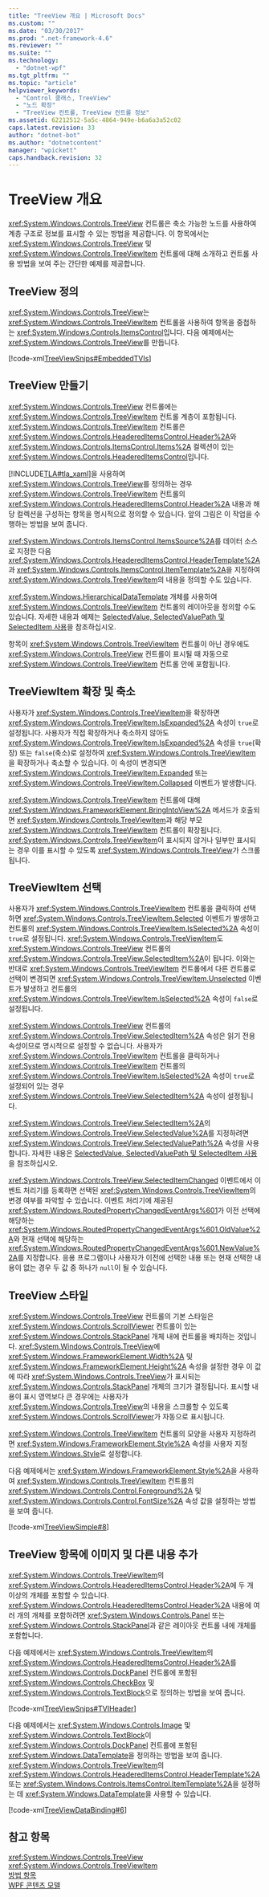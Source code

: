 ```yaml
---
title: "TreeView 개요 | Microsoft Docs"
ms.custom: ""
ms.date: "03/30/2017"
ms.prod: ".net-framework-4.6"
ms.reviewer: ""
ms.suite: ""
ms.technology: 
  - "dotnet-wpf"
ms.tgt_pltfrm: ""
ms.topic: "article"
helpviewer_keywords: 
  - "Control 클래스, TreeView"
  - "노드 확장"
  - "TreeView 컨트롤, TreeView 컨트롤 정보"
ms.assetid: 62212512-5a5c-4864-949e-b6a6a3a52c02
caps.latest.revision: 33
author: "dotnet-bot"
ms.author: "dotnetcontent"
manager: "wpickett"
caps.handback.revision: 32
---
```

# TreeView 개요
<xref:System.Windows.Controls.TreeView> 컨트롤은 축소 가능한 노드를 사용하여 계층 구조로 정보를 표시할 수 있는 방법을 제공합니다.  이 항목에서는 <xref:System.Windows.Controls.TreeView> 및 <xref:System.Windows.Controls.TreeViewItem> 컨트롤에 대해 소개하고 컨트롤 사용 방법을 보여 주는 간단한 예제를 제공합니다.  
  
   
  
<a name="Simple_TreeView_Control"></a>   
## TreeView 정의  
 <xref:System.Windows.Controls.TreeView>는 <xref:System.Windows.Controls.TreeViewItem> 컨트롤을 사용하여 항목을 중첩하는 <xref:System.Windows.Controls.ItemsControl>입니다.  다음 예제에서는 <xref:System.Windows.Controls.TreeView>를 만듭니다.  
  
 [!code-xml[TreeViewSnips#EmbeddedTVIs](../../../../samples/snippets/csharp/VS_Snippets_Wpf/TreeViewSnips/CSharp/Window1.xaml#embeddedtvis)]  
  
<a name="Creating_a_TreeView"></a>   
## TreeView 만들기  
 <xref:System.Windows.Controls.TreeView> 컨트롤에는 <xref:System.Windows.Controls.TreeViewItem> 컨트롤 계층이 포함됩니다.  <xref:System.Windows.Controls.TreeViewItem> 컨트롤은 <xref:System.Windows.Controls.HeaderedItemsControl.Header%2A>와 <xref:System.Windows.Controls.ItemsControl.Items%2A> 컬렉션이 있는 <xref:System.Windows.Controls.HeaderedItemsControl>입니다.  
  
 [!INCLUDE[TLA#tla_xaml](../../../../includes/tlasharptla-xaml-md.md)]을 사용하여 <xref:System.Windows.Controls.TreeView>를 정의하는 경우 <xref:System.Windows.Controls.TreeViewItem> 컨트롤의 <xref:System.Windows.Controls.HeaderedItemsControl.Header%2A> 내용과 해당 컬렉션을 구성하는 항목을 명시적으로 정의할 수 있습니다.  앞의 그림은 이 작업을 수행하는 방법을 보여 줍니다.  
  
 <xref:System.Windows.Controls.ItemsControl.ItemsSource%2A>를 데이터 소스로 지정한 다음 <xref:System.Windows.Controls.HeaderedItemsControl.HeaderTemplate%2A>과 <xref:System.Windows.Controls.ItemsControl.ItemTemplate%2A>을 지정하여 <xref:System.Windows.Controls.TreeViewItem>의 내용을 정의할 수도 있습니다.  
  
 <xref:System.Windows.HierarchicalDataTemplate> 개체를 사용하여 <xref:System.Windows.Controls.TreeViewItem> 컨트롤의 레이아웃을 정의할 수도 있습니다.  자세한 내용과 예제는 [SelectedValue, SelectedValuePath 및 SelectedItem 사용](../../../../docs/framework/wpf/controls/how-to-use-selectedvalue-selectedvaluepath-and-selecteditem.md)을 참조하십시오.  
  
 항목이 <xref:System.Windows.Controls.TreeViewItem> 컨트롤이 아닌 경우에도 <xref:System.Windows.Controls.TreeView> 컨트롤이 표시될 때 자동으로 <xref:System.Windows.Controls.TreeViewItem> 컨트롤 안에 포함됩니다.  
  
<a name="Expanding_and_Collapsing_a_TreeViewItem"></a>   
## TreeViewItem 확장 및 축소  
 사용자가 <xref:System.Windows.Controls.TreeViewItem>을 확장하면 <xref:System.Windows.Controls.TreeViewItem.IsExpanded%2A> 속성이 `true`로 설정됩니다.  사용자가 직접 확장하거나 축소하지 않아도 <xref:System.Windows.Controls.TreeViewItem.IsExpanded%2A> 속성을 `true`\(확장\) 또는 `false`\(축소\)로 설정하여 <xref:System.Windows.Controls.TreeViewItem>을 확장하거나 축소할 수 있습니다.  이 속성이 변경되면 <xref:System.Windows.Controls.TreeViewItem.Expanded> 또는 <xref:System.Windows.Controls.TreeViewItem.Collapsed> 이벤트가 발생합니다.  
  
 <xref:System.Windows.Controls.TreeViewItem> 컨트롤에 대해 <xref:System.Windows.FrameworkElement.BringIntoView%2A> 메서드가 호출되면 <xref:System.Windows.Controls.TreeViewItem>과 해당 부모 <xref:System.Windows.Controls.TreeViewItem> 컨트롤이 확장됩니다.  <xref:System.Windows.Controls.TreeViewItem>이 표시되지 않거나 일부만 표시되는 경우 이를 표시할 수 있도록 <xref:System.Windows.Controls.TreeView>가 스크롤됩니다.  
  
<a name="TreeViewItem_Selection"></a>   
## TreeViewItem 선택  
 사용자가 <xref:System.Windows.Controls.TreeViewItem> 컨트롤을 클릭하여 선택하면 <xref:System.Windows.Controls.TreeViewItem.Selected> 이벤트가 발생하고 컨트롤의 <xref:System.Windows.Controls.TreeViewItem.IsSelected%2A> 속성이 `true`로 설정됩니다.  <xref:System.Windows.Controls.TreeViewItem>도 <xref:System.Windows.Controls.TreeView> 컨트롤의 <xref:System.Windows.Controls.TreeView.SelectedItem%2A>이 됩니다.  이와는 반대로 <xref:System.Windows.Controls.TreeViewItem> 컨트롤에서 다른 컨트롤로 선택이 변경되면 <xref:System.Windows.Controls.TreeViewItem.Unselected> 이벤트가 발생하고 컨트롤의 <xref:System.Windows.Controls.TreeViewItem.IsSelected%2A> 속성이 `false`로 설정됩니다.  
  
 <xref:System.Windows.Controls.TreeView> 컨트롤의 <xref:System.Windows.Controls.TreeView.SelectedItem%2A> 속성은 읽기 전용 속성이므로 명시적으로 설정할 수 없습니다.  사용자가 <xref:System.Windows.Controls.TreeViewItem> 컨트롤을 클릭하거나 <xref:System.Windows.Controls.TreeViewItem> 컨트롤의 <xref:System.Windows.Controls.TreeViewItem.IsSelected%2A> 속성이 `true`로 설정되어 있는 경우 <xref:System.Windows.Controls.TreeView.SelectedItem%2A> 속성이 설정됩니다.  
  
 <xref:System.Windows.Controls.TreeView.SelectedItem%2A>의 <xref:System.Windows.Controls.TreeView.SelectedValue%2A>를 지정하려면 <xref:System.Windows.Controls.TreeView.SelectedValuePath%2A> 속성을 사용합니다.  자세한 내용은 [SelectedValue, SelectedValuePath 및 SelectedItem 사용](../../../../docs/framework/wpf/controls/how-to-use-selectedvalue-selectedvaluepath-and-selecteditem.md)을 참조하십시오.  
  
 <xref:System.Windows.Controls.TreeView.SelectedItemChanged> 이벤트에서 이벤트 처리기를 등록하면 선택된 <xref:System.Windows.Controls.TreeViewItem>의 변경 여부를 파악할 수 있습니다.  이벤트 처리기에 제공된 <xref:System.Windows.RoutedPropertyChangedEventArgs%601>가 이전 선택에 해당하는 <xref:System.Windows.RoutedPropertyChangedEventArgs%601.OldValue%2A>와 현재 선택에 해당하는 <xref:System.Windows.RoutedPropertyChangedEventArgs%601.NewValue%2A>를 지정합니다.  응용 프로그램이나 사용자가 이전에 선택한 내용 또는 현재 선택한 내용이 없는 경우 두 값 중 하나가 `null`이 될 수 있습니다.  
  
<a name="TreeView_Style"></a>   
## TreeView 스타일  
 <xref:System.Windows.Controls.TreeView> 컨트롤의 기본 스타일은 <xref:System.Windows.Controls.ScrollViewer> 컨트롤이 있는 <xref:System.Windows.Controls.StackPanel> 개체 내에 컨트롤을 배치하는 것입니다.  <xref:System.Windows.Controls.TreeView>에 <xref:System.Windows.FrameworkElement.Width%2A> 및 <xref:System.Windows.FrameworkElement.Height%2A> 속성을 설정한 경우 이 값에 따라 <xref:System.Windows.Controls.TreeView>가 표시되는 <xref:System.Windows.Controls.StackPanel> 개체의 크기가 결정됩니다.  표시할 내용이 표시 영역보다 큰 경우에는 사용자가 <xref:System.Windows.Controls.TreeView>의 내용을 스크롤할 수 있도록 <xref:System.Windows.Controls.ScrollViewer>가 자동으로 표시됩니다.  
  
 <xref:System.Windows.Controls.TreeViewItem> 컨트롤의 모양을 사용자 지정하려면 <xref:System.Windows.FrameworkElement.Style%2A> 속성을 사용자 지정 <xref:System.Windows.Style>로 설정합니다.  
  
 다음 예제에서는 <xref:System.Windows.FrameworkElement.Style%2A>을 사용하여 <xref:System.Windows.Controls.TreeViewItem> 컨트롤의 <xref:System.Windows.Controls.Control.Foreground%2A> 및 <xref:System.Windows.Controls.Control.FontSize%2A> 속성 값을 설정하는 방법을 보여 줍니다.  
  
 [!code-xml[TreeViewSimple#8](../../../../samples/snippets/csharp/VS_Snippets_Wpf/TreeViewSimple/CS/Window1.xaml#8)]  
  
<a name="Adding_Images_and_oOther_Content_to_TreeView_Items"></a>   
## TreeView 항목에 이미지 및 다른 내용 추가  
 <xref:System.Windows.Controls.TreeViewItem>의 <xref:System.Windows.Controls.HeaderedItemsControl.Header%2A>에 두 개 이상의 개체를 포함할 수 있습니다.  <xref:System.Windows.Controls.HeaderedItemsControl.Header%2A> 내용에 여러 개의 개체를 포함하려면 <xref:System.Windows.Controls.Panel> 또는 <xref:System.Windows.Controls.StackPanel>과 같은 레이아웃 컨트롤 내에 개체를 포함합니다.  
  
 다음 예제에서는 <xref:System.Windows.Controls.TreeViewItem>의 <xref:System.Windows.Controls.HeaderedItemsControl.Header%2A>를 <xref:System.Windows.Controls.DockPanel> 컨트롤에 포함된 <xref:System.Windows.Controls.CheckBox> 및 <xref:System.Windows.Controls.TextBlock>으로 정의하는 방법을 보여 줍니다.  
  
 [!code-xml[TreeViewSnips#TVIHeader](../../../../samples/snippets/csharp/VS_Snippets_Wpf/TreeViewSnips/CSharp/Window1.xaml#tviheader)]  
  
 다음 예제에서는 <xref:System.Windows.Controls.Image> 및 <xref:System.Windows.Controls.TextBlock>이 <xref:System.Windows.Controls.DockPanel> 컨트롤에 포함된 <xref:System.Windows.DataTemplate>을 정의하는 방법을 보여 줍니다.  <xref:System.Windows.Controls.TreeViewItem>의 <xref:System.Windows.Controls.HeaderedItemsControl.HeaderTemplate%2A> 또는 <xref:System.Windows.Controls.ItemsControl.ItemTemplate%2A>을 설정하는 데 <xref:System.Windows.DataTemplate>을 사용할 수 있습니다.  
  
 [!code-xml[TreeViewDataBinding#6](../../../../samples/snippets/csharp/VS_Snippets_Wpf/TreeViewDataBinding/CSharp/Window1.xaml#6)]  
  
## 참고 항목  
 <xref:System.Windows.Controls.TreeView>   
 <xref:System.Windows.Controls.TreeViewItem>   
 [방법 항목](../../../../docs/framework/wpf/controls/treeview-how-to-topics.md)   
 [WPF 콘텐츠 모델](../../../../docs/framework/wpf/controls/wpf-content-model.md)